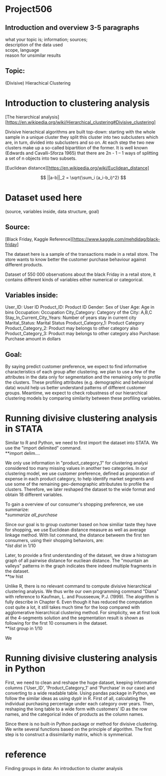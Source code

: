 # Project506
 ## Introduction and overview  3-5 paragraphs
 what your topic is; information; sources; <br />
 description of the data used <br />
 scope, language <br />
 reason for unsimilar results <br />
 ## Topic:
 (Divisive) Hierachical Clustering
# Introduction to clustering analysis
[The hierarchical analysis][https://en.wikipedia.org/wiki/Hierarchical_clustering#Divisive_clustering] 

Divisive hierachical algorithms are built top-down: starting with the whole sample in a unique
cluster they split this cluster into two subclusters which are, in turn, divided into subclusters
and so on. At each step the two new clusters make up a so-called bipartition of the former. It
is well known (Edwards and Cavalli-Sforza 1965) that there are 2n - 1 – 1 ways of splitting a set
of n objects into two subsets. 

[Euclidean distance][https://en.wikipedia.org/wiki/Euclidean_distance]

$$
||a-b||_2 = \sqrt{\sum_i (a_i-b_i)^2}
$$

# Dataset used here 
(source, variables inside, data structure, goal)
## Source:
[Black Friday, Kaggle Reference][https://www.kaggle.com/mehdidag/black-friday]

The dataset here is a sample of the transactions made in a retail store. The store wants to know better the customer purchase behaviour against different products. 

Dataset of 550 000 observations about the black Friday in a retail store, it contains different kinds of variables either numerical or categorical. 

## Variables inside:
User_ID: User ID
Product_ID: Product ID
Gender: Sex of User
Age: Age in bins
Occupation: Occupation
City_Category: Category of the City: A,B,C
Stay_In_Current_City_Years: Number of years stay in current city
Marital_Status: Marital Status
Product_Category_1: Product Category
Product_Category_2: Product may belongs to other category also
Product_Category_3: Product may belongs to other category also
Purchase: Purchase amount in dollars

## Goal:
By saying predict customer preference, we expect to find informative characteristics of each group after clustering.
we plan to use a few of the attributes in the data only for segmentation and the remaining only to profile the clusters. These profiling attributes (e.g. demographic and behavioral data) would help us better understand patterns of different customer groups. Meantime, we expect to check robustness of our hierarchical clustering models by comparing similarity between these profiling variables.

# Running divisive clustering analysis in STATA
Similar to R and Python, we need to first import the dataset into STATA. We use the "import delimited" command. <br />
**import delim....

We only use information in "product_category_1" for clustering analysi considered too many missing values 
in another two categories. In our clustering model, we use customer preference, defined as proporation of expense in 
each product category, to help identify market segments and use some of the remaining geo-demographic attribututes to profile the clusters. Therefore, we later reshaped the dataset to the wide format and obtain 18 different variables.  <br />

To gain a overview of our consumer's shopping preference, we use summarize: <br />
**summarize all_purchase* 

Since our goal is to group customer based on how similiar taste they have for shopping, we use Euclidean distance measure as 
well as average linkage method. With list command, the distance betweem the first ten consumers, using their shopping behaviors, are: <br />
**list dist* in 1/10

Later, to provide a first understanding of the dataset, we draw a histogram graph of all pairwise distance for 
eucliean distance. The "mountain an valleys" patterns in the graph indicates there indeed multiple fragments in the dataset. <br />
**tw hist

Unlike R, there is no relevant command to compute divisive hierarchical clustering analysis. We thus write our own programming
command "Diana" with reference to Kaufman, L. and Pousseeuw, P.J. (1999). The alogrithm is fully describe in Chapter 6. Even
though it has reduced the computation cost quite a lot, it still takes much time for the loop compared with agglomerative hierarchical clustering method. For simplicity, we at first look at the 4-segments solution and the segmentation result is shown as following
for the first 10 consumers in the dataset. <br />
**list group in 1/10

We  <br />

# Running divisive clustering analysis in Python
First, we need to clean and reshape the huge dataset, keeping informative columns ('User_ID', 'Product_Category_1' and 'Purchase' in our case) and converting to a wide readable table. Using pandas package in Python, we follow the similar ideas as using dyplr in R. First of all, calculating the individual purchasing percentage under each category over years. Then, reshaping the long table to a wide form with customers' ID as the row names, and the categorical index of products as the column names. 

Since there is no built-in Python package or method for divisive clustering. We write several functions based on the principle of algorithm. The first step is to construct a dissimilarity matrix, which is symmerical. 



# reference 
Finding groups in data: An introduction to cluster analysis
